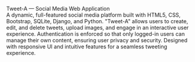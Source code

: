 Tweet-A — Social Media Web Application   
A dynamic, full-featured social media platform built with HTML5, CSS, Bootstrap, SQLite, Django, and Python. "Tweet-A" allows users to create, edit, and delete tweets, upload images, and engage in an interactive user experience. Authentication is enforced so that only logged-in users can manage their own content, ensuring user privacy and security. Designed with responsive UI and intuitive features for a seamless tweeting experience.
